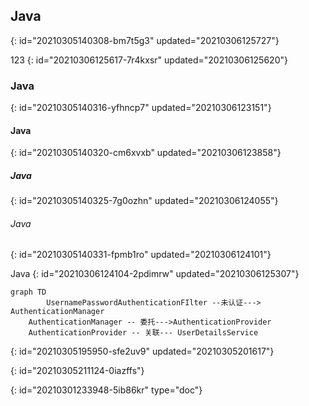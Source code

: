 ## Java
{: id="20210305140308-bm7t5g3" updated="20210306125727"}

123
{: id="20210306125617-7r4kxsr" updated="20210306125620"}

### Java
{: id="20210305140316-yfhncp7" updated="20210306123151"}

#### Java
{: id="20210305140320-cm6xvxb" updated="20210306123858"}

##### Java
{: id="20210305140325-7g0ozhn" updated="20210306124055"}

###### Java
{: id="20210305140331-fpmb1ro" updated="20210306124101"}

Java
{: id="20210306124104-2pdimrw" updated="20210306125307"}

```mermaid
graph TD
    	UsernamePasswordAuthenticationFIlter --未认证---> AuthenticationManager
	AuthenticationManager -- 委托--->AuthenticationProvider
	AuthenticationProvider -- 关联--- UserDetailsService
```
{: id="20210305195950-sfe2uv9" updated="20210305201617"}

{: id="20210305211124-0iazffs"}


{: id="20210301233948-5ib86kr" type="doc"}
